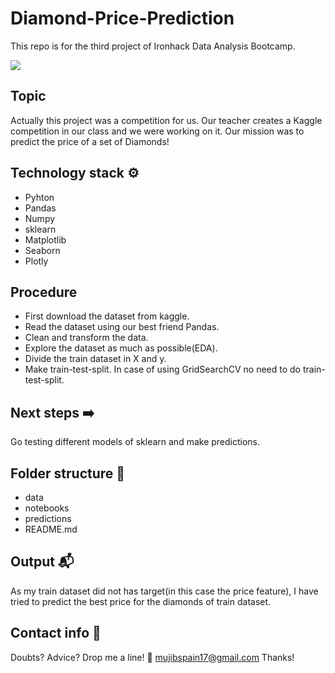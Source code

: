 # Diamond-Price-Prediction
This repo is for the third project of Ironhack Data Analysis Bootcamp.

![](https://nationaljeweler.com/uploads/900b23ead9059cf17454ab100d0bec17.jpg)

## Topic
Actually this project was a competition for us. Our teacher creates a Kaggle competition in our class and we were working on it.
Our mission was to predict the price of a set of Diamonds!

## Technology stack ⚙

- Pyhton 
- Pandas 
- Numpy 
- sklearn
- Matplotlib
- Seaborn
- Plotly

## Procedure

- First download the dataset from kaggle. 
- Read the dataset using our best friend Pandas.
- Clean and transform the data.
- Explore the dataset as much as possible(EDA).
- Divide the train dataset in X and y.
- Make train-test-split. In case of using GridSearchCV no need to do train-test-split.

## Next steps ➡️

Go testing different models of sklearn and make predictions.

## Folder structure 📁

- data 
- notebooks
- predictions
- README.md

## Output 📬

As my train dataset did not has target(in this case the price feature), I have tried to predict the best price for the diamonds of train dataset. 

## Contact info 💌

Doubts? Advice? Drop me a line! 🤗 mujibspain17@gmail.com
Thanks!
